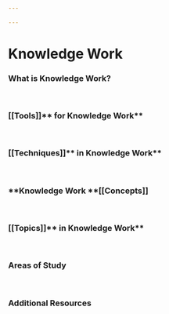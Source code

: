 ```yaml
---

---
```


# Knowledge Work

### What is **Knowledge Work?**

 

### [[Tools]]** for Knowledge Work**

 

### [[Techniques]]** in Knowledge Work**

 

### **Knowledge Work **[[Concepts]]

 

### [[Topics]]** in Knowledge Work**

 

### **Areas of Study**

 

### **Additional Resources**
